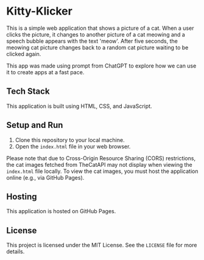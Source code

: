 # Kitty-Klicker


This is a simple web application that shows a picture of a cat. When a user clicks the picture, it changes to another picture of a cat meowing and a speech bubble appears with the text 'meow'. After five seconds, the meowing cat picture changes back to a random cat picture waiting to be clicked again.

This app was made using prompt from ChatGPT to explore how we can use it to create apps at a fast pace.

## Tech Stack
This application is built using HTML, CSS, and JavaScript.

## Setup and Run
1. Clone this repository to your local machine.
2. Open the `index.html` file in your web browser.

Please note that due to Cross-Origin Resource Sharing (CORS) restrictions, the cat images fetched from TheCatAPI may not display when viewing the `index.html` file locally. To view the cat images, you must host the application online (e.g., via GitHub Pages).

## Hosting
This application is hosted on GitHub Pages.

## License
This project is licensed under the MIT License. See the `LICENSE` file for more details.

